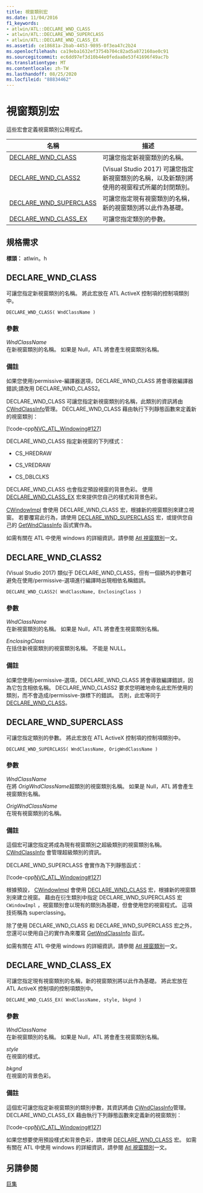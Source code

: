 ```yaml
---
title: 視窗類別宏
ms.date: 11/04/2016
f1_keywords:
- atlwin/ATL::DECLARE_WND_CLASS
- atlwin/ATL::DECLARE_WND_SUPERCLASS
- atlwin/ATL::DECLARE_WND_CLASS_EX
ms.assetid: ce18681a-2bab-4453-9895-0f3ea47c2b24
ms.openlocfilehash: ca19eba1632ef3754b704c82ad5a872160ae0c91
ms.sourcegitcommit: ec6dd97ef3d10b44e0fedaa8e53f41696f49ac7b
ms.translationtype: MT
ms.contentlocale: zh-TW
ms.lasthandoff: 08/25/2020
ms.locfileid: "88834462"
---
```

# <a name="window-class-macros"></a>視窗類別宏

這些宏會定義視窗類別公用程式。

|名稱|描述|
|-|-|
|[DECLARE_WND_CLASS](#declare_wnd_class)|可讓您指定新視窗類別的名稱。|
|[DECLARE_WND_CLASS2](#declare_wnd_class2)| (Visual Studio 2017) 可讓您指定新視窗類別的名稱，以及新類別將使用的視窗程式所屬的封閉類別。|
|[DECLARE_WND_SUPERCLASS](#declare_wnd_superclass)|可讓您指定現有視窗類別的名稱，新的視窗類別將以此作為基礎。|
|[DECLARE_WND_CLASS_EX](#declare_wnd_class_ex)|可讓您指定類別的參數。|

## <a name="requirements"></a>規格需求

**標頭：** atlwin。h

## <a name="declare_wnd_class"></a><a name="declare_wnd_class"></a> DECLARE_WND_CLASS

可讓您指定新視窗類別的名稱。 將此宏放在 ATL ActiveX 控制項的控制項類別中。

```
DECLARE_WND_CLASS( WndClassName )
```

### <a name="parameters"></a>參數

*WndClassName*<br/>
在新視窗類別的名稱。 如果是 Null，ATL 將會產生視窗類別名稱。

### <a name="remarks"></a>備註

如果您使用/permissive-編譯器選項，DECLARE_WND_CLASS 將會導致編譯器錯誤;請改用 DECLARE_WND_CLASS2。

DECLARE_WND_CLASS 可讓您指定新視窗類別的名稱，此類別的資訊將由 [CWndClassInfo](cwndclassinfo-class.md)管理。 DECLARE_WND_CLASS 藉由執行下列靜態函數來定義新的視窗類別：

[!code-cpp[NVC_ATL_Windowing#127](../../atl/codesnippet/cpp/window-class-macros_1.cpp)]

DECLARE_WND_CLASS 指定新視窗的下列樣式：

- CS_HREDRAW

- CS_VREDRAW

- CS_DBLCLKS

DECLARE_WND_CLASS 也會指定預設視窗的背景色彩。 使用 [DECLARE_WND_CLASS_EX](#declare_wnd_class_ex) 宏來提供您自己的樣式和背景色彩。

[CWindowImpl](cwindowimpl-class.md) 會使用 DECLARE_WND_CLASS 宏，根據新的視窗類別來建立視窗。 若要覆寫此行為，請使用 [DECLARE_WND_SUPERCLASS](#declare_wnd_superclass) 宏，或提供您自己的 [GetWndClassInfo](cwindowimpl-class.md#getwndclassinfo) 函式實作為。

如需有關在 ATL 中使用 windows 的詳細資訊，請參閱 [Atl 視窗類別](../../atl/atl-window-classes.md)一文。

## <a name="declare_wnd_class2"></a><a name="declare_wnd_class2"></a> DECLARE_WND_CLASS2

 (Visual Studio 2017) 類似于 DECLARE_WND_CLASS，但有一個額外的參數可避免在使用/permissive-選項進行編譯時出現相依名稱錯誤。

```
DECLARE_WND_CLASS2( WndClassName, EnclosingClass )
```

### <a name="parameters"></a>參數

*WndClassName*<br/>
在新視窗類別的名稱。 如果是 Null，ATL 將會產生視窗類別名稱。

*EnclosingClass*<br/>
在括住新視窗類別的視窗類別名稱。 不能是 NULL。

### <a name="remarks"></a>備註

如果您使用/permissive-選項，DECLARE_WND_CLASS 將會導致編譯錯誤，因為它包含相依名稱。 DECLARE_WND_CLASS2 要求您明確地命名此宏所使用的類別，而不會造成/permissive-旗標下的錯誤。
否則，此宏等同于 [DECLARE_WND_CLASS](#declare_wnd_class)。

## <a name="declare_wnd_superclass"></a><a name="declare_wnd_superclass"></a> DECLARE_WND_SUPERCLASS

可讓您指定類別的參數。 將此宏放在 ATL ActiveX 控制項的控制項類別中。

```
DECLARE_WND_SUPERCLASS( WndClassName, OrigWndClassName )
```

### <a name="parameters"></a>參數

*WndClassName*<br/>
在將 *OrigWndClassName*超類別的視窗類別名稱。 如果是 Null，ATL 將會產生視窗類別名稱。

*OrigWndClassName*<br/>
在現有視窗類別的名稱。

### <a name="remarks"></a>備註

這個宏可讓您指定將成為現有視窗類別之超級類別的視窗類別名稱。 [CWndClassInfo](cwndclassinfo-class.md) 會管理超級類別的資訊。

DECLARE_WND_SUPERCLASS 會實作為下列靜態函式：

[!code-cpp[NVC_ATL_Windowing#127](../../atl/codesnippet/cpp/window-class-macros_1.cpp)]

根據預設， [CWindowImpl](cwindowimpl-class.md) 會使用 [DECLARE_WND_CLASS](#declare_wnd_class) 宏，根據新的視窗類別來建立視窗。 藉由在衍生類別中指定 DECLARE_WND_SUPERCLASS 宏 `CWindowImpl` ，視窗類別會以現有的類別為基礎，但會使用您的視窗程式。 這項技術稱為 superclassing。

除了使用 DECLARE_WND_CLASS 和 DECLARE_WND_SUPERCLASS 宏之外，您還可以使用自己的實作為來覆寫 [GetWndClassInfo](cwindowimpl-class.md#getwndclassinfo) 函式。

如需有關在 ATL 中使用 windows 的詳細資訊，請參閱 [Atl 視窗類別](../../atl/atl-window-classes.md)一文。

## <a name="declare_wnd_class_ex"></a><a name="declare_wnd_class_ex"></a> DECLARE_WND_CLASS_EX

可讓您指定現有視窗類別的名稱，新的視窗類別將以此作為基礎。 將此宏放在 ATL ActiveX 控制項的控制項類別中。

```
DECLARE_WND_CLASS_EX( WndClassName, style, bkgnd )
```

### <a name="parameters"></a>參數

*WndClassName*<br/>
在新視窗類別的名稱。 如果是 Null，ATL 將會產生視窗類別名稱。

*style*<br/>
在視窗的樣式。

*bkgnd*<br/>
在視窗的背景色彩。

### <a name="remarks"></a>備註

這個宏可讓您指定新視窗類別的類別參數，其資訊將由 [CWndClassInfo](cwndclassinfo-class.md)管理。 DECLARE_WND_CLASS_EX 藉由執行下列靜態函數來定義新的視窗類別：

[!code-cpp[NVC_ATL_Windowing#127](../../atl/codesnippet/cpp/window-class-macros_1.cpp)]

如果您想要使用預設樣式和背景色彩，請使用 [DECLARE_WND_CLASS](#declare_wnd_class) 宏。 如需有關在 ATL 中使用 windows 的詳細資訊，請參閱 [Atl 視窗類別](../../atl/atl-window-classes.md)一文。

## <a name="see-also"></a>另請參閱

[巨集](atl-macros.md)

